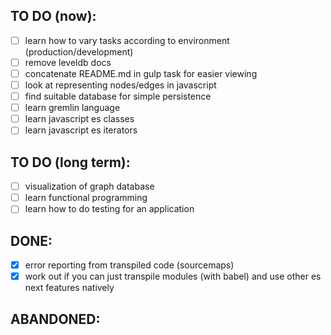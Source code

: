 TO DO (now):
------------
- [ ] learn how to vary tasks according to environment (production/development)
- [ ] remove leveldb docs
- [ ] concatenate README.md in gulp task for easier viewing
- [ ] look at representing nodes/edges in javascript
- [ ] find suitable database for simple persistence
- [ ] learn gremlin language
- [ ] learn javascript es classes
- [ ] learn javascript es iterators

TO DO (long term):
------------------
- [ ] visualization of graph database
- [ ] learn functional programming
- [ ] learn how to do testing for an application

DONE:
-----
- [x] error reporting from transpiled code (sourcemaps)
- [x] work out if you can just transpile modules (with babel) and use other es next features natively

ABANDONED:
----------


